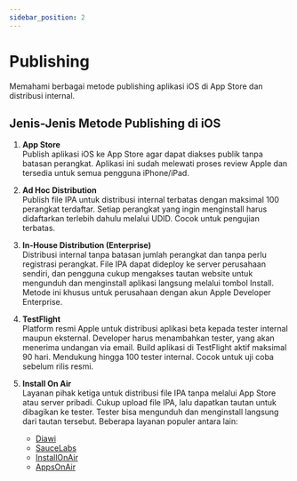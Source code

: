 ```yaml
---
sidebar_position: 2
---
```


# Publishing

Memahami berbagai metode publishing aplikasi iOS di App Store dan distribusi internal.

## Jenis-Jenis Metode Publishing di iOS

1. **App Store**  
   Publish aplikasi iOS ke App Store agar dapat diakses publik tanpa batasan perangkat. Aplikasi ini sudah melewati proses review Apple dan tersedia untuk semua pengguna iPhone/iPad.

2. **Ad Hoc Distribution**  
   Publish file IPA untuk distribusi internal terbatas dengan maksimal 100 perangkat terdaftar. Setiap perangkat yang ingin menginstall harus didaftarkan terlebih dahulu melalui UDID. Cocok untuk pengujian terbatas.

3. **In-House Distribution (Enterprise)**  
   Distribusi internal tanpa batasan jumlah perangkat dan tanpa perlu registrasi perangkat. File IPA dapat dideploy ke server perusahaan sendiri, dan pengguna cukup mengakses tautan website untuk mengunduh dan menginstall aplikasi langsung melalui tombol Install. Metode ini khusus untuk perusahaan dengan akun Apple Developer Enterprise.

4. **TestFlight**  
   Platform resmi Apple untuk distribusi aplikasi beta kepada tester internal maupun eksternal. Developer harus menambahkan tester, yang akan menerima undangan via email. Build aplikasi di TestFlight aktif maksimal 90 hari. Mendukung hingga 100 tester internal. Cocok untuk uji coba sebelum rilis resmi.

5. **Install On Air**  
   Layanan pihak ketiga untuk distribusi file IPA tanpa melalui App Store atau server pribadi. Cukup upload file IPA, lalu dapatkan tautan untuk dibagikan ke tester. Tester bisa mengunduh dan menginstall langsung dari tautan tersebut. Beberapa layanan populer antara lain:  
   - [Diawi](https://www.diawi.com/)  
   - [SauceLabs](https://saucelabs.com/)  
   - [InstallOnAir](https://installonair.com/)  
   - [AppsOnAir](https://appsonair.com/)

